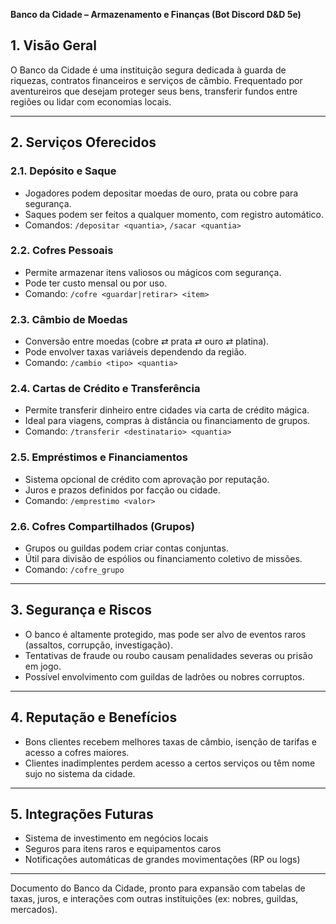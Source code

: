 **Banco da Cidade – Armazenamento e Finanças (Bot Discord D&D 5e)**

## 1. Visão Geral
O Banco da Cidade é uma instituição segura dedicada à guarda de riquezas, contratos financeiros e serviços de câmbio. Frequentado por aventureiros que desejam proteger seus bens, transferir fundos entre regiões ou lidar com economias locais.

---

## 2. Serviços Oferecidos

### 2.1. Depósito e Saque
- Jogadores podem depositar moedas de ouro, prata ou cobre para segurança.
- Saques podem ser feitos a qualquer momento, com registro automático.
- Comandos: `/depositar <quantia>`, `/sacar <quantia>`

### 2.2. Cofres Pessoais
- Permite armazenar itens valiosos ou mágicos com segurança.
- Pode ter custo mensal ou por uso.
- Comando: `/cofre <guardar|retirar> <item>`

### 2.3. Câmbio de Moedas
- Conversão entre moedas (cobre ⇄ prata ⇄ ouro ⇄ platina).
- Pode envolver taxas variáveis dependendo da região.
- Comando: `/cambio <tipo> <quantia>`

### 2.4. Cartas de Crédito e Transferência
- Permite transferir dinheiro entre cidades via carta de crédito mágica.
- Ideal para viagens, compras à distância ou financiamento de grupos.
- Comando: `/transferir <destinatario> <quantia>`

### 2.5. Empréstimos e Financiamentos
- Sistema opcional de crédito com aprovação por reputação.
- Juros e prazos definidos por facção ou cidade.
- Comando: `/emprestimo <valor>`

### 2.6. Cofres Compartilhados (Grupos)
- Grupos ou guildas podem criar contas conjuntas.
- Útil para divisão de espólios ou financiamento coletivo de missões.
- Comando: `/cofre_grupo`

---

## 3. Segurança e Riscos
- O banco é altamente protegido, mas pode ser alvo de eventos raros (assaltos, corrupção, investigação).
- Tentativas de fraude ou roubo causam penalidades severas ou prisão em jogo.
- Possível envolvimento com guildas de ladrões ou nobres corruptos.

---

## 4. Reputação e Benefícios
- Bons clientes recebem melhores taxas de câmbio, isenção de tarifas e acesso a cofres maiores.
- Clientes inadimplentes perdem acesso a certos serviços ou têm nome sujo no sistema da cidade.

---

## 5. Integrações Futuras
- Sistema de investimento em negócios locais
- Seguros para itens raros e equipamentos caros
- Notificações automáticas de grandes movimentações (RP ou logs)

---

Documento do Banco da Cidade, pronto para expansão com tabelas de taxas, juros, e interações com outras instituições (ex: nobres, guildas, mercados).


